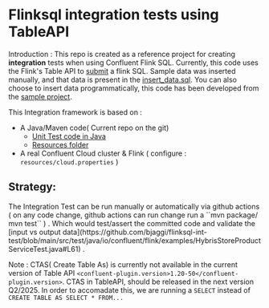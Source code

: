 # Flinksql integration tests using TableAPI   
Introduction : 
This repo is created as a reference project for creating <b>integration</b> tests when using Confluent Flink SQL. Currently, this code uses the Flink's Table API to [submit](https://github.com/bjaggi/flinksql-int-test/blob/main/src/test/java/io/confluent/flink/examples/HybrisStoreProductServiceTest.java#L47) a flink SQL. Sample data was inserted manually, and that data is present in the [insert_data.sql](https://github.com/bjaggi/flinksql-int-test/blob/main/src/main/resources/insert_data.sql). You can also choose to insert data programmatically, this code has been developed from the [sample project](https://github.com/confluentinc/learn-apache-flink-table-api-for-java-exercises/blob/main/solutions/03-building-a-streaming-pipeline/src/test/java/marketplace/CustomerServiceIntegrationTest.java#L43).


This Integration framework is based on :
- A Java/Maven code( Current repo on the git)
  - [Unit Test code in Java](https://github.com/bjaggi/flinksql-int-test/blob/main/src/test/java/io/confluent/flink/examples/HybrisStoreProductServiceTest.java#L31)
  - [Resources folder](https://github.com/bjaggi/flinksql-int-test/tree/main/src/main/resources)
- A real Confluent Cloud cluster & Flink ( configure : `resources/cloud.properties` )


<h2>Strategy:</h2> 
The Integration Test can be run manually or automatically via github actions ( on any code change, github actions can run change run a    ``mvn package/ mvn  test`` ) . Which would test/assert the committed code and validate the [input vs output data](https://github.com/bjaggi/flinksql-int-test/blob/main/src/test/java/io/confluent/flink/examples/HybrisStoreProductServiceTest.java#L61) .   




Note : CTAS( Create Table As) is currently not available in the current version of Table API `<confluent-plugin.version>1.20-50</confluent-plugin.version>`. CTAS in TableAPI, should be released in the next version Q2/2025. In order to accomadate this, we are running a ``SELECT`` instead of ``CREATE TABLE AS SELECT * FROM...``
